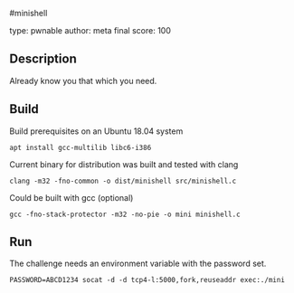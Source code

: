 #minishell

type: pwnable
author: meta
final score: 100

## Description

Already know you that which you need. 

## Build

Build prerequisites on an Ubuntu 18.04 system

```
apt install gcc-multilib libc6-i386
```

Current binary for distribution was built and tested with clang

```
clang -m32 -fno-common -o dist/minishell src/minishell.c
```

Could be built with gcc (optional)
```
gcc -fno-stack-protector -m32 -no-pie -o mini minishell.c
```


## Run

The challenge needs an environment variable with the password set.

```
PASSWORD=ABCD1234 socat -d -d tcp4-l:5000,fork,reuseaddr exec:./mini
```

